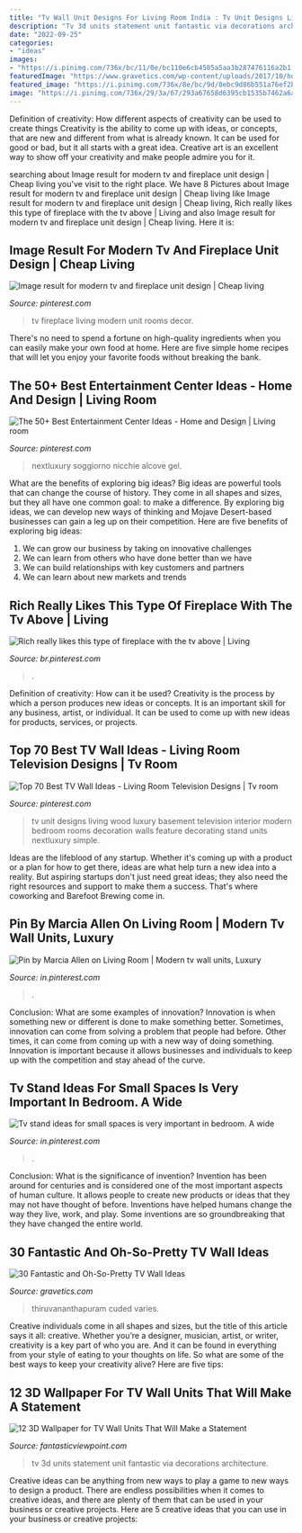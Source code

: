 ```yaml
---
title: "Tv Wall Unit Designs For Living Room India : Tv Unit Designs Living Wood Luxury Basement Television Interior Modern Bedroom Rooms Decoration Walls Feature Decorating Stand Units Nextluxury Simple"
description: "Tv 3d units statement unit fantastic via decorations architecture"
date: "2022-09-25"
categories:
- "ideas"
images:
- "https://i.pinimg.com/736x/bc/11/0e/bc110e6cb4585a5aa3b287476116a2b1.jpg"
featuredImage: "https://www.gravetics.com/wp-content/uploads/2017/10/how-your-wall-for-TV-or-commode-should-look-draw-it.jpg"
featured_image: "https://i.pinimg.com/736x/8e/bc/9d/8ebc9d86b551a76ef2b742b44e18ec53.jpg"
image: "https://i.pinimg.com/736x/29/3a/67/293a67658d6395cb1535b7462a6ae878.jpg"
---
```



Definition of creativity: How different aspects of creativity can be used to create things
Creativity is the ability to come up with ideas, or concepts, that are new and different from what is already known. It can be used for good or bad, but it all starts with a great idea. Creative art is an excellent way to show off your creativity and make people admire you for it.

	

		
searching about Image result for modern tv and fireplace unit design | Cheap living you've visit to the right place. We have 8 Pictures about Image result for modern tv and fireplace unit design | Cheap living like Image result for modern tv and fireplace unit design | Cheap living, Rich really likes this type of fireplace with the tv above | Living and also Image result for modern tv and fireplace unit design | Cheap living. Here it is:
		
    
## Image Result For Modern Tv And Fireplace Unit Design | Cheap Living

<img loading=lazy src="https://i.pinimg.com/736x/bc/11/0e/bc110e6cb4585a5aa3b287476116a2b1.jpg" onerror="this.onerror=null;this.src='https://tse3.mm.bing.net/th?id=OIP.fyjwXoVEXG-gUAEWdQa2UwHaJ3&amp;pid=15.1';" alt="Image result for modern tv and fireplace unit design | Cheap living">

_Source: pinterest.com_

>tv fireplace living modern unit rooms decor. 

	

There's no need to spend a fortune on high-quality ingredients when you can easily make your own food at home. Here are five simple home recipes that will let you enjoy your favorite foods without breaking the bank.

    
## The 50+ Best Entertainment Center Ideas - Home And Design | Living Room

<img loading=lazy src="https://i.pinimg.com/736x/94/e9/61/94e961c83df201ffae62f09469f8a2eb.jpg" onerror="this.onerror=null;this.src='https://tse2.mm.bing.net/th?id=OIP.Su1-ldvPZNf02YIaFPBeywHaGa&amp;pid=15.1';" alt="The 50+ Best Entertainment Center Ideas - Home and Design | Living room">

_Source: pinterest.com_

>nextluxury soggiorno nicchie alcove gel. 

	

What are the benefits of exploring big ideas?
Big ideas are powerful tools that can change the course of history. They come in all shapes and sizes, but they all have one common goal: to make a difference. By exploring big ideas, we can develop new ways of thinking and Mojave Desert-based businesses can gain a leg up on their competition. Here are five benefits of exploring big ideas: 
1. We can grow our business by taking on innovative challenges
2. We can learn from others who have done better than we have
3. We can build relationships with key customers and partners
4. We can learn about new markets and trends

    
## Rich Really Likes This Type Of Fireplace With The Tv Above | Living

<img loading=lazy src="https://i.pinimg.com/736x/35/02/ca/3502cabd1a4af8572981ab3b22693b0b.jpg" onerror="this.onerror=null;this.src='https://tse2.mm.bing.net/th?id=OIP.1ocQREa_zwOMaa_ZTIqZzQHaNK&amp;pid=15.1';" alt="Rich really likes this type of fireplace with the tv above | Living">

_Source: br.pinterest.com_

>. 

	

Definition of creativity: How can it be used?
Creativity is the process by which a person produces new ideas or concepts. It is an important skill for any business, artist, or individual. It can be used to come up with new ideas for products, services, or projects.

    
## Top 70 Best TV Wall Ideas - Living Room Television Designs | Tv Room

<img loading=lazy src="https://i.pinimg.com/736x/9b/05/98/9b0598af9b946d58990ede423ba0ccf2.jpg" onerror="this.onerror=null;this.src='https://tse4.mm.bing.net/th?id=OIP.TO1rlYHbuY7fruyA-ynSNwAAAA&amp;pid=15.1';" alt="Top 70 Best TV Wall Ideas - Living Room Television Designs | Tv room">

_Source: pinterest.com_

>tv unit designs living wood luxury basement television interior modern bedroom rooms decoration walls feature decorating stand units nextluxury simple. 

	

Ideas are the lifeblood of any startup. Whether it's coming up with a product or a plan for how to get there, ideas are what help turn a new idea into a reality. But aspiring startups don't just need great ideas; they also need the right resources and support to make them a success. That's where coworking and Barefoot Brewing come in.

    
## Pin By Marcia Allen On Living Room | Modern Tv Wall Units, Luxury

<img loading=lazy src="https://i.pinimg.com/736x/29/3a/67/293a67658d6395cb1535b7462a6ae878.jpg" onerror="this.onerror=null;this.src='https://tse2.mm.bing.net/th?id=OIP.jwlOZ6wZ0H3ekScuBXrbwQHaHa&amp;pid=15.1';" alt="Pin by Marcia Allen on Living Room | Modern tv wall units, Luxury">

_Source: in.pinterest.com_

>. 

	

Conclusion: What are some examples of innovation?
Innovation is when something new or different is done to make something better. Sometimes, innovation can come from solving a problem that people had before. Other times, it can come from coming up with a new way of doing something. Innovation is important because it allows businesses and individuals to keep up with the competition and stay ahead of the curve.

    
## Tv Stand Ideas For Small Spaces Is Very Important In Bedroom. A Wide

<img loading=lazy src="https://i.pinimg.com/736x/8e/bc/9d/8ebc9d86b551a76ef2b742b44e18ec53.jpg" onerror="this.onerror=null;this.src='https://tse1.mm.bing.net/th?id=OIP.vVtCIunxn-deXhEakrY4ngHaG3&amp;pid=15.1';" alt="Tv stand ideas for small spaces is very important in bedroom. A wide">

_Source: in.pinterest.com_

>. 

	

Conclusion: What is the significance of invention?
Invention has been around for centuries and is considered one of the most important aspects of human culture. It allows people to create new products or ideas that they may not have thought of before. Inventions have helped humans change the way they live, work, and play. Some inventions are so groundbreaking that they have changed the entire world.

    
## 30 Fantastic And Oh-So-Pretty TV Wall Ideas

<img loading=lazy src="https://www.gravetics.com/wp-content/uploads/2017/10/how-your-wall-for-TV-or-commode-should-look-draw-it.jpg" onerror="this.onerror=null;this.src='https://tse1.mm.bing.net/th?id=OIP.P7ttngPthw5UsyCxwVuoqQHaGP&amp;pid=15.1';" alt="30 Fantastic and Oh-So-Pretty TV Wall Ideas">

_Source: gravetics.com_

>thiruvananthapuram cuded varies. 

	

Creative individuals come in all shapes and sizes, but the title of this article says it all: creative. Whether you’re a designer, musician, artist, or writer, creativity is a key part of who you are. And it can be found in everything from your style of eating to your thoughts on life. So what are some of the best ways to keep your creativity alive? Here are five tips: 

    
## 12 3D Wallpaper For TV Wall Units That Will Make A Statement

<img loading=lazy src="http://www.fantasticviewpoint.com/wp-content/uploads/2016/11/1857729-634x571.jpg" onerror="this.onerror=null;this.src='https://tse4.mm.bing.net/th?id=OIP.EyTweUhcOy41DBAGFL50bwHaGq&amp;pid=15.1';" alt="12 3D Wallpaper for TV Wall Units That Will Make a Statement">

_Source: fantasticviewpoint.com_

>tv 3d units statement unit fantastic via decorations architecture. 

	

Creative ideas can be anything from new ways to play a game to new ways to design a product. There are endless possibilities when it comes to creative ideas, and there are plenty of them that can be used in your business or creative projects. Here are 5 creative ideas that you can use in your business or creative projects:

